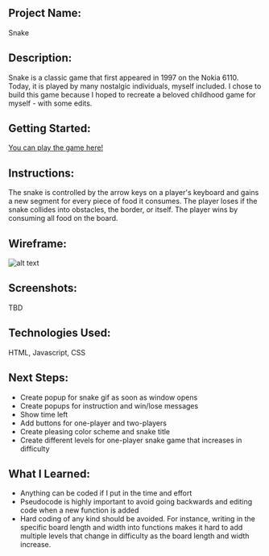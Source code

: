 ## Project Name:
Snake

## Description: 
Snake is a classic game that first appeared in 1997 on the Nokia 6110. Today, it is played by many nostalgic individuals, myself included. I chose to build this game because I hoped to recreate a beloved childhood game for myself - with some edits. 

## Getting Started: 
[You can play the game here!](https://dannephew.github.io/snake/)

## Instructions: 
The snake is controlled by the arrow keys on a player's keyboard and gains a new segment for every piece of food it consumes. The player loses if the snake collides into obstacles, the border, or itself. The player wins by consuming all food on the board. 

## Wireframe: 
![alt text](https://i.imgur.com/iybV4gr.png)

## Screenshots: 
TBD

## Technologies Used: 
HTML, Javascript, CSS

## Next Steps: 
* Create popup for snake gif as soon as window opens
* Create popups for instruction and win/lose messages
* Show time left 
* Add buttons for one-player and two-players
* Create pleasing color scheme and snake title
* Create different levels for one-player snake game that increases in difficulty

## What I Learned: 
* Anything can be coded if I put in the time and effort
* Pseudocode is highly important to avoid going backwards and editing code when a new function is added
* Hard coding of any kind should be avoided. For instance, writing in the specific board length and width into functions makes it hard to add multiple levels that change in difficulty as the board length and width increase. 